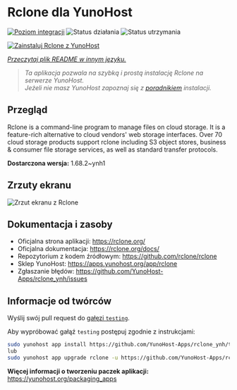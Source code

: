 <!--
To README zostało automatycznie wygenerowane przez <https://github.com/YunoHost/apps/tree/master/tools/readme_generator>
Nie powinno być ono edytowane ręcznie.
-->

# Rclone dla YunoHost

[![Poziom integracji](https://apps.yunohost.org/badge/integration/rclone)](https://ci-apps.yunohost.org/ci/apps/rclone/)
![Status działania](https://apps.yunohost.org/badge/state/rclone)
![Status utrzymania](https://apps.yunohost.org/badge/maintained/rclone)

[![Zainstaluj Rclone z YunoHost](https://install-app.yunohost.org/install-with-yunohost.svg)](https://install-app.yunohost.org/?app=rclone)

*[Przeczytaj plik README w innym języku.](./ALL_README.md)*

> *Ta aplikacja pozwala na szybką i prostą instalację Rclone na serwerze YunoHost.*  
> *Jeżeli nie masz YunoHost zapoznaj się z [poradnikiem](https://yunohost.org/install) instalacji.*

## Przegląd

Rclone is a command-line program to manage files on cloud storage. It is a feature-rich alternative to cloud vendors' web storage interfaces. Over 70 cloud storage products support rclone including S3 object stores, business & consumer file storage services, as well as standard transfer protocols.

**Dostarczona wersja:** 1.68.2~ynh1

## Zrzuty ekranu

![Zrzut ekranu z Rclone](./doc/screenshots/screenshot.png)

## Dokumentacja i zasoby

- Oficjalna strona aplikacji: <https://rclone.org/>
- Oficjalna dokumentacja: <https://rclone.org/docs/>
- Repozytorium z kodem źródłowym: <https://github.com/rclone/rclone>
- Sklep YunoHost: <https://apps.yunohost.org/app/rclone>
- Zgłaszanie błędów: <https://github.com/YunoHost-Apps/rclone_ynh/issues>

## Informacje od twórców

Wyślij swój pull request do [gałęzi `testing`](https://github.com/YunoHost-Apps/rclone_ynh/tree/testing).

Aby wypróbować gałąź `testing` postępuj zgodnie z instrukcjami:

```bash
sudo yunohost app install https://github.com/YunoHost-Apps/rclone_ynh/tree/testing --debug
lub
sudo yunohost app upgrade rclone -u https://github.com/YunoHost-Apps/rclone_ynh/tree/testing --debug
```

**Więcej informacji o tworzeniu paczek aplikacji:** <https://yunohost.org/packaging_apps>
